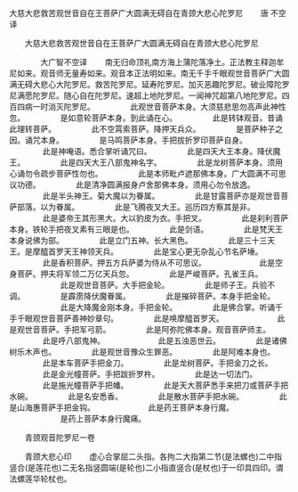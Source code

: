   大慈大悲救苦观世音自在王菩萨广大圆满无碍自在青颈大悲心陀罗尼
　　唐 不空译




　　大慈大悲救苦观世音自在王菩萨广大圆满无碍自在青颈大悲心陀罗尼

　　　　大广智不空译
　　南无归命顶礼南方海上蒲陀落净土。正法教主释迦牟尼如来。观音师无量寿如来。观音本正法明如来。南无千手千眼观世音菩萨广大圆满无碍大悲心大陀罗尼。救苦陀罗尼。延寿陀罗尼。加灭恶趣陀罗尼。破业障陀罗尼满愿陀罗尼。随心自在陀罗尼。速超上地陀罗尼。一闻神咒超第八地陀罗尼。四百四病一时消灭陀罗尼。
　　
　　此观世音菩萨本身。大须慈悲思勿高声此神性忽。
　　
　　是如意轮菩萨本身。到此诵在心。
　　
　　此是转钵观音。昔诵此理转菩萨。
　　
　　此不空罥索菩萨。降押天兵众。
　　
　　是菩萨种子之因。诵咒本身。
　　
　　是马鸣菩萨本身。手把拔折罗印菩萨自身。
　　
　　此是神唵语。悉合掌听诵咒曰。
　　
　　此是四天大王本身。降伏魔王。
　　
　　此是四天大王八部鬼神名字。
　　
　　此是龙树菩萨本身。须用心诵勿令疏步菩萨性勿也。
　　
　　此是本师毗卢遮那佛本身。广大圆满不可思议功德。
　　
　　此是清净圆满报身卢舍那佛本身。须用心勿令放逸。
　　
　　此是半头神王。菊大魔以为眷属。
　　
　　此是甘露菩萨亦是观世音菩萨部落。以为眷属。
　　
　　此是飞腾夜叉大王。巡历四方察其是非。
　　
　　此是婆帝王其形黑大。大以豹皮为衣。手把叉。
　　
　　此是刹利菩萨本身。铁轮手把夜叉素有三眼是也。
　　
　　此是剑语。
　　
　　此是梵天王本身说佛为部。
　　
　　此是立门五神。长大黑色。
　　
　　此是三十三天王。是摩醯首罗天王神领天兵。
　　
　　此是宝心更无杂乱心节名萨埵。
　　
　　此是香积菩萨。押五方兵萨婆为侍从不可思议。
　　
　　
　　此是空身菩萨。押夫将军领二万亿天兵忽。
　　
　　此是严峻菩萨。孔雀王兵。
　　
　　
　　此是观世音菩萨。大手把金轮。
　　
　　此是师子王。兵验不调。
　　
　　是霹雳降伏魔眷属。
　　
　　此是摧碎菩萨。本身手把金轮。
　　
　　
　　此是大降魔金刚本身。手把金轮。
　　
　　此是佛合掌。听诵千手千眼观世音菩萨善神妙章句。
　　
　　此是唤摩醯首罗天。
　　
　　
　　此是观世音菩萨。手把军弓箭。
　　
　　此是阿弥陀佛本身。观音菩萨师主。
　　
　　此是呼八部鬼神。
　　
　　
　　此是五浊恶世云。
　　
　　此是诸佛树乐木声也。
　　
　　此是观世音豫众生罪恶。
　　
　　此是阿难本身也。
　　
　　此是本车菩萨手把金刀。
　　
　　此是龙树菩萨。手把金刀之长。
　　
　　此是金光幢菩萨。手把跋折罗杵。
　　
　　此是达一切法门。
　　
　　此是施光幢菩萨手把幡。
　　
　　此是天大菩萨悉手来把刀或菩萨手把水碗。
　　
　　此是名安悉香。
　　
　　此是散水菩萨手把水碗。
　　
　　此是山海惠菩萨手把金钩。
　　
　　
　　此是药王菩萨本身行魔。
　　
　　
　　是药上菩萨本身行魔痛。
　　
　　

　　青颈观音陀罗尼一卷

　　青颈大悲心印
　　虚心合掌屈二头指。各拘二大指第二节(是法螺也)二中指竖合(是莲花也)二无名指竖圆端(是轮也)二小指直竖合(是杖也)于一印具四印。谓法螺莲华轮杖也。

